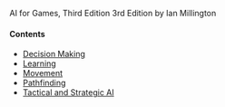 
AI for Games, Third Edition 3rd Edition
by Ian Millington 



#### Contents

- [Decision Making](src/decision_making/README.MD)
- [Learning](src/learning/README.MD)
- [Movement](src/movement/)
- [Pathfinding](src/pathfinding/README.MD)
- [Tactical and Strategic AI](src/tactical_strategic/README.MD)
